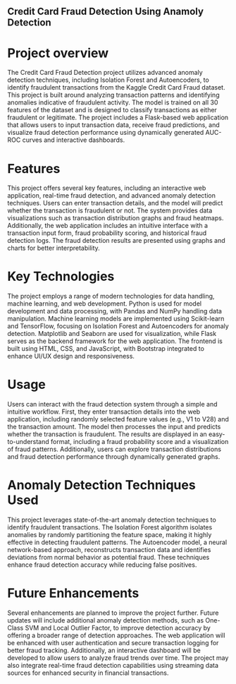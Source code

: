 ## Credit Card Fraud Detection Using Anamoly Detection

# Project overview
The Credit Card Fraud Detection project utilizes advanced anomaly detection techniques, including Isolation Forest and Autoencoders, to identify fraudulent transactions from the Kaggle Credit Card Fraud dataset. This project is built around analyzing transaction patterns and identifying anomalies indicative of fraudulent activity. The model is trained on all 30 features of the dataset and is designed to classify transactions as either fraudulent or legitimate. The project includes a Flask-based web application that allows users to input transaction data, receive fraud predictions, and visualize fraud detection performance using dynamically generated AUC-ROC curves and interactive dashboards.

# Features
This project offers several key features, including an interactive web application, real-time fraud detection, and advanced anomaly detection techniques. Users can enter transaction details, and the model will predict whether the transaction is fraudulent or not. The system provides data visualizations such as transaction distribution graphs and fraud heatmaps. Additionally, the web application includes an intuitive interface with a transaction input form, fraud probability scoring, and historical fraud detection logs. The fraud detection results are presented using graphs and charts for better interpretability.

# Key Technologies
The project employs a range of modern technologies for data handling, machine learning, and web development. Python is used for model development and data processing, with Pandas and NumPy handling data manipulation. Machine learning models are implemented using Scikit-learn and TensorFlow, focusing on Isolation Forest and Autoencoders for anomaly detection. Matplotlib and Seaborn are used for visualization, while Flask serves as the backend framework for the web application. The frontend is built using HTML, CSS, and JavaScript, with Bootstrap integrated to enhance UI/UX design and responsiveness.

# Usage
Users can interact with the fraud detection system through a simple and intuitive workflow. First, they enter transaction details into the web application, including randomly selected feature values (e.g., V1 to V28) and the transaction amount. The model then processes the input and predicts whether the transaction is fraudulent. The results are displayed in an easy-to-understand format, including a fraud probability score and a visualization of fraud patterns. Additionally, users can explore transaction distributions and fraud detection performance through dynamically generated graphs.

# Anomaly Detection Techniques Used
This project leverages state-of-the-art anomaly detection techniques to identify fraudulent transactions. The Isolation Forest algorithm isolates anomalies by randomly partitioning the feature space, making it highly effective in detecting fraudulent patterns. The Autoencoder model, a neural network-based approach, reconstructs transaction data and identifies deviations from normal behavior as potential fraud. These techniques enhance fraud detection accuracy while reducing false positives.

# Future Enhancements
Several enhancements are planned to improve the project further. Future updates will include additional anomaly detection methods, such as One-Class SVM and Local Outlier Factor, to improve detection accuracy by offering a broader range of detection approaches. The web application will be enhanced with user authentication and secure transaction logging for better fraud tracking. Additionally, an interactive dashboard will be developed to allow users to analyze fraud trends over time. The project may also integrate real-time fraud detection capabilities using streaming data sources for enhanced security in financial transactions.

